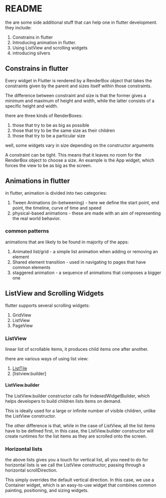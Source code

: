 # README

the are some side additional stuff that can help one in flutter development. they include:

1. Constrains in flutter
2. Introducing animation in flutter.
3. Using ListView  and scrolling widgets
4. introducing silvers

## Constrains in flutter

Every widget in Flutter is rendered by a RenderBox object that takes the constraints given by the parent and sizes itself within those constraints.

The difference between constraint and size is that the former gives a minimum and maximum of height and width, while the latter consists of a specific height and width.

there are three kinds of RenderBoxes:

1. those that try to be as big as possible
2. those that try to be the same size as their children
3. those that try to be a particular size

well, some widgets vary in size depending on the constructor arguments

A constraint can be tight. This means that it leaves no room for the RenderBox object to choose a size. An example is the App widget, which forces the view to be as big as the screen.

## Animations in flutter

in flutter, animation is divided into two categories:

1. Tween Animations (in-betweening) - here we define the start point, end point, the timeline, curve of time and speed
2. physical-based animations - these are made with an aim of representing the real world behavior.

### common patterns

animations that are likely to be found in majority of the apps:

1. Animated list/grid - a simple list animation when adding or removing an element
2. Shared element transition - used in navigating to pages that have common elements
3. staggered animation -  a sequence of animations that composes a bigger one

## ListView and Scrolling Widgets

flutter supports several scrolling widgets:

1. GridView
2. ListView
3. PageView

### ListView

linear list of scrollable items, it produces child items one after another.

there are various ways of using list view:

1. [ListTile](../multiverse/lib/screens/listview.dart)
2. [listview.builder]

#### ListView.builder

The ListView.builder constructor calls for IndexedWidgetBuilder, which helps developers to build children lists items on demand.

This is ideally used for a large or infinite number of visible children, unlike the ListView constructor. 

The other difference is that, while in the case of ListView, all the list items have to be defined first, in this case, the ListView.builder constructor will create runtimes for the list items as they are
scrolled onto the screen.

### Horizontal lists

the above lists gives you a touch for vertical list, all you need to do for horizontal lists is we call the ListView constructor, passing through a horizontal scrollDirection.

This simply overrides the default vertical direction. In this case, we use a Container widget, which is an easy-to-use widget that combines common painting, positioning, and sizing widgets.
